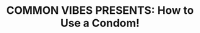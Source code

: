 ---
title:  "COMMON VIBES PRESENTS: How to Use a Condom!"
datestamp: March 8 2020 1:00 PM
categories: promos
color: pink
border: border-pink
background: bg-yellow
description: "HAPPY INTERNATIONAL WOMEN’S DAY!<br/>
To celebrate this wonderful day, and the gorgeous weather in Chi-Town..<br/>
Meet Quinn as she gives a mini sex ed lesson on condoms!<br/>
Stay tuned for Common Vibes Season One, premiering this April!<br/>
www.commonvibesseries.com<br/>
INSTA: @akfeatures<br/>
Music:<br/>
bensound.com;<br/>
Perfect Blue - Running From the Hills"
media: <iframe src="https://www.facebook.com/plugins/video.php?href=https%3A%2F%2Fwww.facebook.com%2FCommonVibesSeries%2Fvideos%2F139522734042085%2F&show_text=0&width=476" width="476" height="476" style="border:none;overflow:hidden" scrolling="no" frameborder="0" allowTransparency="true" allowFullScreen="true"></iframe>
---
